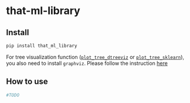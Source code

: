 # that-ml-library

<!-- WARNING: THIS FILE WAS AUTOGENERATED! DO NOT EDIT! -->

## Install

``` sh
pip install that_ml_library
```

For tree visualization function
([`plot_tree_dtreeviz`](https://anhquan0412.github.io/that-ml-library/chart_plotting.html#plot_tree_dtreeviz)
or
[`plot_tree_sklearn`](https://anhquan0412.github.io/that-ml-library/chart_plotting.html#plot_tree_sklearn)),
you also need to install `graphviz`. Please follow the instruction
[here](https://github.com/parrt/dtreeviz#installation)

## How to use

``` python
#TODO
```
